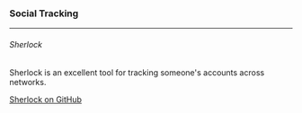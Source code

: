### Social Tracking

---

###### Sherlock

Sherlock is an excellent tool for tracking someone's accounts across networks.

[Sherlock on GitHub](https://github.com/sherlock-project/sherlock)
